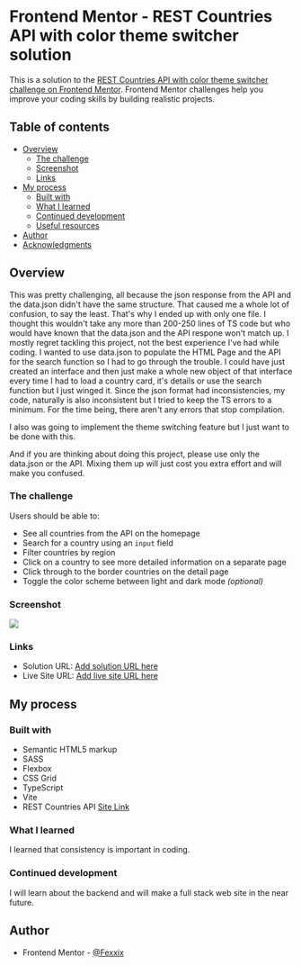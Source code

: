 # Frontend Mentor - REST Countries API with color theme switcher solution

This is a solution to the [REST Countries API with color theme switcher challenge on Frontend Mentor](https://www.frontendmentor.io/challenges/rest-countries-api-with-color-theme-switcher-5cacc469fec04111f7b848ca). Frontend Mentor challenges help you improve your coding skills by building realistic projects. 

## Table of contents

- [Overview](#overview)
  - [The challenge](#the-challenge)
  - [Screenshot](#screenshot)
  - [Links](#links)
- [My process](#my-process)
  - [Built with](#built-with)
  - [What I learned](#what-i-learned)
  - [Continued development](#continued-development)
  - [Useful resources](#useful-resources)
- [Author](#author)
- [Acknowledgments](#acknowledgments)


## Overview

This was pretty challenging, all because the json response from the API and the data.json didn't have the same structure. That caused me a whole lot of confusion, to say the least. That's why I ended up with only one file. I thought this wouldn't take any more than 200-250 lines of TS code but who would have known that the data.json and the API respone won't match up. I mostly regret tackling this project, not the best experience I've had while coding. I wanted to use data.json to populate the HTML Page and the API for the search function so I had to go through the trouble. I could have just created an interface and then just make a whole new object of that interface every time I had to load a country card, it's details or use the search function but I just winged it. Since the json format had inconsistencies, my code, naturally is also inconsistent but I tried to keep the TS errors to a minimum. For the time being, there aren't any errors that stop compilation.

I also was going to implement the theme switching feature but I just want to be done with this.

And if you are thinking about doing this project, please use only the data.json or the API. Mixing them up will just cost you extra effort and will make you confused.

### The challenge

Users should be able to:

- See all countries from the API on the homepage
- Search for a country using an `input` field
- Filter countries by region
- Click on a country to see more detailed information on a separate page
- Click through to the border countries on the detail page
- Toggle the color scheme between light and dark mode *(optional)*

### Screenshot

![](./screenshot.png)

### Links

- Solution URL: [Add solution URL here](https://github.com/Fexxix/Country-Details-using-REST-Countries-API)
- Live Site URL: [Add live site URL here](https://fexxix.github.io/Country-Details-using-REST-Countries-API/)

## My process

### Built with

- Semantic HTML5 markup
- SASS
- Flexbox
- CSS Grid
- TypeScript
- Vite
- REST Countries API [Site Link](https://restcountries.com/#filter-response)

### What I learned

I learned that consistency is important in coding.

### Continued development

I will learn about the backend and will make a full stack web site in the near future.

## Author

- Frontend Mentor - [@Fexxix](https://www.frontendmentor.io/profile/Fexxix)
